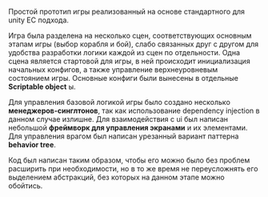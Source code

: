 Простой прототип игры реализованный на основе стандартного для unity EC подхода.

Игра была разделена на несколько сцен, соответствующих основным этапам игры (выбор корабля и бой), слабо связанных друг с другом для удобства разработки логики каждой из сцен по отдельности. Одна сцена является стартовой для игры, в ней происходит инициализация начальных конфигов, а также управление верхнеуровневым состоянием игры. Основные конфиги были вынесены в отдельные __Scriptable object__ ы.

Для управления базовой логикой игры было создано несколько __менеджеров-синглтонов__, так как использование dependency injection в данном случае излишне. Для взаимодействия с ui был написан небольшой __фреймворк для управления экранами__ и их элементами. Для управления врагом был написан урезанный вариант паттерна __behavior tree__.

Код был написан таким образом, чтобы его можно было без проблем расширить при необходимости, но в то же время не переусложнять его выделением абстракций, без которых на данном этапе можно обойтись.
